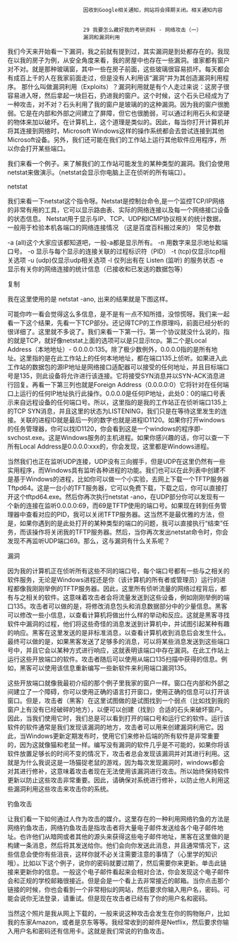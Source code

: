 
                            
                            因收到Google相关通知，网站将会择期关闭。相关通知内容
                            
                            
                            29 我要怎么藏好我的考研资料 - 网络攻击（一）
                            漏洞和漏洞利用

我们今天来开始看一下漏洞，我之前就有提到过，其实漏洞是到处都存在的。我现在以我的房子为例，从安全角度来看，我的房屋中也存在一些漏洞。谁家都有窗户对不对。就是那种玻璃窗，其中一些在房子前面，这些玻璃很容易损坏。每天都会有成百上千的人在我家前面走过，但是没有人利用该“漏洞“并为其创造漏洞利用程序。 那什么叫做漏洞利用（Exploits）？漏洞利用就是有个人走过来说：这房子很容易进入呀，然后拿起一块巨石，扔进我的窗户。这个时候，这个石头已经成为了一种攻击，对不对？石头利用了我的窗户是玻璃的的这种漏洞。因为我的窗户很脆弱。它是在内部和外部之间建立了屏障，但它也很脆弱，可以通过利用石头和坚硬的物体来加以破坏。在计算机上，这个道理是类似的。因此，每当你打开计算机并将其连接到网络时，Microsoft Windows这样的操作系统都会去尝试连接到其他Microsoft设备。另外，我们还可能在我们的工作站上运行其他软件应用程序，所以你会打开某些端口。

我们来看一个例子。来了解我们的工作站可能发生的某种类型的漏洞。我们会使用netstat来做演示。（netstat会显示你电脑上正在侦听的所有端口）。

netstat

我们来看一下netstat这个指令呀。Netstat是控制台命令,是一个监控TCP/IP网络的非常有用的工具，它可以显示路由表、实际的网络连接以及每一个网络接口设备的状态信息。 Netstat用于显示与IP、TCP、UDP和ICMP协议相关的统计数据，一般用于检验本机各端口的网络连接情况 （这是百度百科搬过来的） 常见参数

-a (all)这个大家应该都知道吧，一般-a都是显示所有。
-n 用数字来显示地址和端口号。
-o 显示与每个显示的连接关联的过程标识符（PID）
-t (tcp)仅显示tcp相关选项
-u (udp)仅显示udp相关选项
-l 仅列出有在 Listen (监听) 的服务状态
-e 显示有关你的网络连接的统计信息（已接收和已发送的数据包等）

复制


我在这里使用的是 netstat -ano, 出来的结果就是下图这样。



可能你咋一看会觉得这么多信息，是不是有一点不知所措，没惊慌呀。我们来一起看一下这个结果，先看一下TCP部分。还记得TCP的工作原理吗，前面已经分析的很详细了。这里就不多说了。我们来看一下第一行。第一个协议就没什么说的，指的就是TCP，就好像netstat上面的选项可以是只显示tcp。第二个是Local Address（本地地址）- 0.0.0.0:135。除了极少数例外，0.0.0.0指的是所有地址。这里指的是在此工作站上的任何本地地址，都在端口135上侦听。如果进入此工作站的数据包的源IP地址是网络接口适配器可以接受的任何地址，并且目标端口号是135，则此设备将允许进行该连接。它将接受SYN消息并以SYN-ACK消息进行回复。再看一下第三列也就是Foreign Address（0.0.0.0:0）它将针对在任何端口上运行的任何IP地址执行此操作。0.0.0.0是任何IP地址，此处0：0的端口号表示来自远程设备的任何端口号。所以，这里指的是我的工作站正在侦听端口135上的TCP SYN消息，并且这里的状态为LISTENING，我们只是在等待这里发生的连接。关联的进程ID就是最后一列的数字也就是进程ID1120。如果你打开windows的任务管理器，你可以找ID1120，你会看到这是一个windows的程序即-svchost.exe。这是Windows服务的主机进程。如果你感兴趣的话，你可以查一下所有Local Address是0.0.0.0:xxx的，你会发现，这里都是Windows进程。

当然我们也正在监听UDP连接，UDP没有三向握手，但是UDP在这里仍然有一些实用程序，而Windows具有监听各种进程的功能。我们也可以在此列表中创建不是基于Windows的进程，比如你可以做一个小实验，去网上下载一个TFTP服务器Tftpd64。这是一台小的TFT服务器，它可以免费下载，下载之后，你可以直接打开这个tftpd64.exe。然后你再次执行netstat -ano，在UDP部分你可以发现有一个新的连接在监听0.0.0.0:69，而69是TFTP使用的端口号。如果现在转到任务管理器中查看对应的PID，我可以关闭TFTP服务器。这当然不是最优雅的方法，但是，如果你遇到的是此处打开的某种类型的端口的问题，我可以直接执行“结束”任务，而该操作将关闭我的TFTP服务器。然后，当你再次发出netstat命令时，你会发现不再监听UDP端口69。那么，这与漏洞有什么关系呢？

漏洞

因为我的计算机正在侦听所有这些不同的端口号，每个端口号都有一些与之相关的软件服务，无论是Windows进程还是你（该计算机的所有者或管理员）运行的进程都像我刚刚举例的TFTP服务器。因此，这里所有侦听流量的网络过程背后，都有与之相关的软件。这意味着攻击者会将流量发送到这些设备，例如刚刚举例的端口135。攻击者可以做的是，将修改消息包头和消息数据部分中的少量信息。黑客可以修改一些小信息，以查看计算机将做出什么样的举动和反应。这就是黑客寻找软件中漏洞的过程，他们将这些奇怪的消息发送到计算机中，并试图引起某种有趣的响应。黑客在这里发送的是非标准消息，以查看计算机收到消息后会发生什么。最终可以做的是，如果黑客发送了足够多的消息，可以将某些消息发送到这些端口号中，并且它会以某种方式进行响应，这就表明该端口中存在漏洞。在此工作站上运行这些开放端口的软件。攻击者随后可以使用从端口135扫描中获得的信息。例如，黑客可以使用该信息重新编写一些新软件来利用端口漏洞135。

这些开放端口就像我最初介绍的那个例子里我家的窗户一样。窗口在内部和外部之间建立了一个障碍，你可以使用正确的语言打开窗口，使用正确的信息可以打开该窗口。但是，攻击者（黑客）在这里试图做的是试图找到一个弱点（比如找到我的窗户上有没有已经破碎的地方），以便可以创建（找到）合适的石头来破坏窗户。因此，当我们使用它时，我们总是可以看到打开的端口号和运行它的软件。运行该软件的软件通常是我们发现该漏洞的地方，攻击者可以用来创建漏洞利用它。因此，当Windows更新定期发布时，使用它们来修补后端的所有软件是非常重要的，因为这就像猫和老鼠一样。编写没有漏洞的软件几乎是不可能的，如果你将该软件放置足够长的时间不变的情况下，攻击者总会发现该漏洞并对其进行利用。这就是为什么我说这是一场猫捉老鼠的游戏，因为每次发现漏洞时，windows都会对其进行修补，这意味着攻击者现在无法使用该漏洞进行攻击。所以始终保持软件更新以防止这些攻击非常重要。因此，请确保对系统进行修补，以防止他人利用这些漏洞利用这些攻击来攻击你的系统。

钓鱼攻击

让我们看一下如何通过人作为攻击的媒介。这里存在的一种利用网络钓鱼的方法是网络钓鱼攻击，网络钓鱼攻击是指攻击者将大量电子邮件发送给各个电子邮件地址。也许他们从暗网或者其他的源头来获得这些电子邮件地址，黑客在这里做的是构建一条消息，然后将其发送给你。他们会向你发送此消息，并且通常情况下，这些信息会使你有些沮丧，这样你就不必关注需要注意的事情了（心里学的知识哦）。比如以下这个例子，说你的密码就要过期了，然后需要你来更新。单击此链接来更新你的信息。一般这个电子邮件看起来会相对合法，你会发现这个电子邮件会和正规的学校邮箱很接近。但是会是一个看上去非常接近的邮箱。当你点击那个链接的时候，你也会看到一个非常相似的网站，然后要求你输入用户名，密码。可能会说你无法登录，请重试。但是现在攻击者已经有了你的用户名和密码。



当然这个照片是我从网上下载的，一般来说这种攻击会发生在你的购物账户，比如我的东家Amazon，或者是京东等等。我经常收到的邮件是Netflix，然后要求你输入用户名和密码还有信用卡。这就是我们常说的钓鱼攻击。

                        
                        
                            